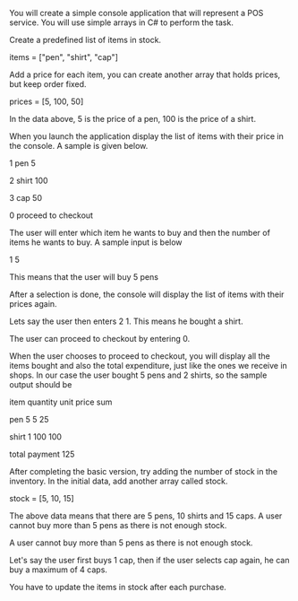 

You will create a simple console application that will represent a POS service. You will use simple arrays in C# to perform the task.

Create a predefined list of items in stock.

items = ["pen", "shirt", "cap"]

Add a price for each item, you can create another array that holds prices, but keep order fixed.

prices = [5, 100, 50]

In the data above, 5 is the price of a pen, 100 is the price of a shirt.

 

When you launch the application display the list of items with their price in the console. A sample is given below.

1 pen 5

2 shirt 100

3 cap 50

0 proceed to checkout

 

The user will enter which item he wants to buy and then the number of items he wants to buy.  A sample input is below

1 5

This means that the user will buy 5 pens

After a selection is done, the console will display the list of items with their prices again.

Lets say the user then enters 2 1. This means he bought a shirt.

 

The user can proceed to checkout by entering 0.

When the user chooses to proceed to checkout, you will display all the items bought and also the total expenditure, just like the ones we receive in shops. In our case the user bought 5 pens and 2 shirts, so the sample output should be

 

item    quantity      unit price     sum

pen          5                   5           25

shirt         1                   100         100

total payment                               125

 

After completing the basic version, try adding the number of stock in the inventory. In the initial data, add another array called stock.

stock = [5, 10, 15]

The above data means that there are 5 pens, 10 shirts and 15 caps. A user cannot buy more than 5 pens as there is not enough stock.

A user cannot buy more than 5 pens as there is not enough stock.

Let's say the user first buys 1 cap, then if the user selects cap again, he can buy a maximum of 4 caps.

You have to update the items in stock after each purchase.
